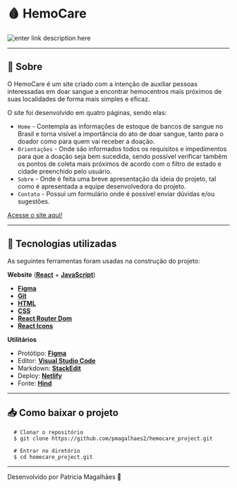 #  🩸 HemoCare

![enter link description here](https://github.com/pmagalhaes2/hemocare_project/blob/main/src/assets/hemo_care.gif?raw=true)

---

##  📜  Sobre

O HemoCare é um site criado com a intenção de auxiliar pessoas interessadas em doar sangue a encontrar hemocentros mais próximos de suas localidades de forma mais simples e eficaz.

O site foi desenvolvido em quatro páginas, sendo elas:

-  `Home` -  Contempla as informações de estoque de bancos de sangue no Brasil e torna visível a importância do ato de doar sangue, tanto para o doador como para quem vai receber a doação. 
 -  `Orientações` - Onde são informados todos os requisitos e impedimentos para que a doação seja bem sucedida, sendo possível verificar também os pontos de coleta mais próximos de acordo com o filtro de estado e cidade preenchido pelo usuário.
 - `Sobre` - Onde é feita uma breve apresentação da ideia do projeto, tal como é apresentada a equipe desenvolvedora do projeto.
-  `Contato` - Possui um formulário onde é possível enviar dúvidas e/ou sugestões.

[Acesse o site aqui!](https://hemo-care.netlify.app/)


---

## 🚀 Tecnologias utilizadas
As seguintes ferramentas foram usadas na construção do projeto:

**Website** (**[React](https://reactjs.org/)** + **[JavaScript](https://developer.mozilla.org/en-US/docs/Web/JavaScript)**)
- **[Figma](https://www.figma.com/)**
- **[Git](https://git-scm.com/doc)**
- **[HTML](https://developer.mozilla.org/pt-BR/docs/Web/HTML)**
- **[CSS](https://developer.mozilla.org/pt-BR/docs/Web/CSS)**
-   **[React Router Dom](https://github.com/ReactTraining/react-router/tree/master/packages/react-router-dom)**
-   **[React Icons](https://react-icons.github.io/react-icons/)**

**Utilitários**
- Protótipo: **[Figma](https://www.figma.com/)**
- Editor: **[Visual Studio Code](https://code.visualstudio.com/)**
- Markdown: **[StackEdit](https://stackedit.io/)**
- Deploy: **[Netlify](https://www.netlify.com/)**
- Fonte: **[Hind](https://fonts.google.com/specimen/Hind)**

---

## 📥    Como baixar o projeto

      # Clonar o repositório
      $ git clone https://github.com/pmagalhaes2/hemocare_project.git
      
      # Entrar no diretório
      $ cd homecare_project.git

----------

Desenvolvido por Patricia Magalhães 💙